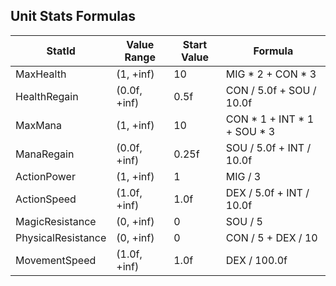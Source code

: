 ﻿## Unit Stats Formulas

| StatId             | Value Range  | Start Value | Formula                     |
|--------------------|--------------|-------------|-----------------------------|
| MaxHealth          | (1, +inf)    | 10          | MIG * 2 + CON * 3           |
| HealthRegain       | (0.0f, +inf) | 0.5f        | CON / 5.0f + SOU / 10.0f    |
| MaxMana            | (1, +inf)    | 10          | CON * 1 + INT * 1 + SOU * 3 |
| ManaRegain         | (0.0f, +inf) | 0.25f       | SOU / 5.0f + INT / 10.0f    |
| ActionPower        | (1, +inf)    | 1           | MIG / 3                     |
| ActionSpeed        | (1.0f, +inf) | 1.0f        | DEX / 5.0f + INT / 10.0f    |
| MagicResistance    | (0, +inf)    | 0           | SOU / 5                     |
| PhysicalResistance | (0, +inf)    | 0           | CON / 5 + DEX / 10          |
| MovementSpeed      | (1.0f, +inf) | 1.0f        | DEX / 100.0f                |
